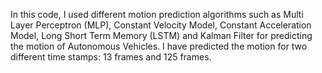 In this code, I used different motion prediction algorithms such as Multi Layer Perceptron (MLP), Constant Velocity Model, Constant Acceleration Model, Long Short Term Memory (LSTM) and Kalman Filter for predicting the motion of Autonomous Vehicles.
I have predicted the motion for two different time stamps: 13 frames and 125 frames.
